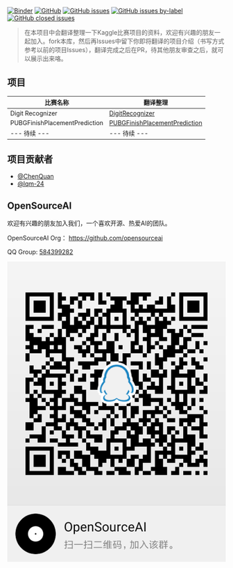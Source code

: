 [![Binder](https://mybinder.org/badge_logo.svg)](https://mybinder.org/v2/gh/OpenSourceAI/kaggle-competition/master)
[![GitHub](https://img.shields.io/github/license/OpenSourceAI/kaggle-competition.svg)](https://github.com/OpenSourceAI/kaggle-competition/blob/master/LICENSE)
[![GitHub issues](https://img.shields.io/github/issues/opensourceai/kaggle-competition.svg)](https://github.com/opensourceai/kaggle-competition/issues?q=is%3Aopen+is%3Aissue)
[![GitHub issues by-label](https://img.shields.io/github/issues/OpenSourceAI/kaggle-competition/project.svg)](https://github.com/opensourceai/kaggle-competition/issues?q=is%3Aissue+is%3Aopen+label%3Aproject)
[![GitHub closed issues](https://img.shields.io/github/issues-closed/opensourceai/kaggle-competition.svg)](https://github.com/opensourceai/kaggle-competition/issues?q=is%3Aissue+is%3Aclosed)

>在本项目中会翻译整理一下Kaggle比赛项目的资料，欢迎有兴趣的朋友一起加入。fork本库，然后再Issues中留下你即将翻译的项目介绍（书写方式参考以前的项目Issues），翻译完成之后在PR，待其他朋友审查之后，就可以展示出来咯。
## 项目
|比赛名称|翻译整理|
|---|---|
|Digit Recognizer|[DigitRecognizer](DigitRecognizer)|
|PUBGFinishPlacementPrediction|[PUBGFinishPlacementPrediction](PUBGFinishPlacementPrediction)|
| --- 待续 --- | --- 待续 ---|

## 项目贡献者

- [@ChenQuan](https://github.com/ChenQuan)
- [@lqm-24](https://github.com/lqm-24)


## OpenSourceAI

欢迎有兴趣的朋友加入我们，一个喜欢开源、热爱AI的团队。

OpenSourceAI Org：
https://github.com/opensourceai

QQ Group:  [584399282](https://shang.qq.com/wpa/qunwpa?idkey=46b645557bb6e6f118e0f786daacf61bd353b68a7b1ccba71b4e85b6d1b75b31)

![QQ Group:584399282](https://github.com/opensourceai/community/blob/master/img/qq-group-share.png)

